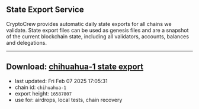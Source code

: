 ## State Export Service
CryptoCrew provides automatic daily state exports for all chains we validate. State export files can be used as genesis files and are a snapshot of the current blockchain state, including all validators, accounts, balances and delegations.

---
**Download: [chihuahua-1 state export](https://dl-eu2.ccvalidators.com/SERVICE/chihuahua/chihuahua-1_export_16587807.json)**
---

- last updated: Fri Feb 07 2025 17:05:31
- chain id: `chihuahua-1`
- export height: `16587807`
- use for: airdrops, local tests, chain recovery
